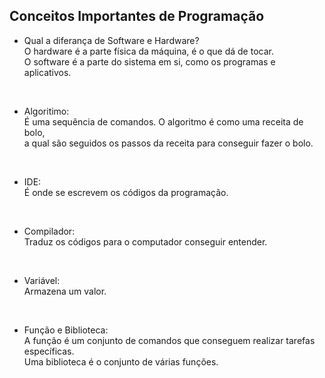 ## Conceitos Importantes de Programação
- Qual a diferança de Software e Hardware? <br>
O hardware é a parte física da máquina, é o que dá de tocar. <br> O
software é a parte do sistema em si, como os programas e aplicativos.
<br>

- Algoritimo: <br>
É uma sequência de comandos. O algoritmo é como uma receita de bolo, <br>
a qual são seguidos os passos da receita para conseguir fazer o bolo.
<br>

- IDE: <br>
É onde se escrevem os códigos da programação.
<br>

- Compilador: <br>
Traduz os códigos para o computador conseguir entender.
<br>

- Variável: <br>
Armazena um valor.
<br>

- Função e Biblioteca: <br>
A função é um conjunto de comandos que conseguem realizar tarefas específicas. <br>
Uma biblioteca é o conjunto de várias funções. 
